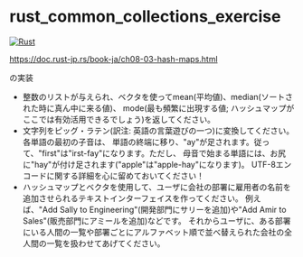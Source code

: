 # rust_common_collections_exercise

[![Rust](https://github.com/tmsc4zht/rust_common_collections_exercise/actions/workflows/rust.yml/badge.svg)](https://github.com/tmsc4zht/rust_common_collections_exercise/actions/workflows/rust.yml)

https://doc.rust-jp.rs/book-ja/ch08-03-hash-maps.html

の実装

- 整数のリストが与えられ、ベクタを使ってmean(平均値)、median(ソートされた時に真ん中に来る値)、 mode(最も頻繁に出現する値; ハッシュマップがここでは有効活用できるでしょう)を返してください。
- 文字列をピッグ・ラテン(訳注: 英語の言葉遊びの一つ)に変換してください。各単語の最初の子音は、 単語の終端に移り、"ay"が足されます。従って、"first"は"irst-fay"になります。ただし、 母音で始まる単語には、お尻に"hay"が付け足されます("apple"は"apple-hay"になります)。 UTF-8エンコードに関する詳細を心に留めておいてください！
- ハッシュマップとベクタを使用して、ユーザに会社の部署に雇用者の名前を追加させられるテキストインターフェイスを作ってください。 例えば、"Add Sally to Engineering"(開発部門にサリーを追加)や"Add Amir to Sales"(販売部門にアミールを追加)などです。 それからユーザに、ある部署にいる人間の一覧や部署ごとにアルファベット順で並べ替えられた会社の全人間の一覧を扱わせてあげてください。

